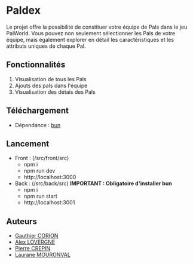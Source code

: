 # Paldex
Le projet offre la possibilité de constituer votre équipe de Pals dans le jeu PalWorld. Vous pouvez non seulement sélectionner les Pals de votre équipe, mais également explorer en détail les caractéristiques et les attributs uniques de chaque Pal.

## Fonctionnalités 
1. Visualisation de tous les Pals
2. Ajouts des pals dans l'équipe
3. Visualisation des détais des Pals

## Téléchargement

- Dépendance : [bun](https://bun.sh/docs/installation)

## Lancement
- Front : (/src/front/src)
    - npm i
    - npm run dev
    - http://localhost:3000
- Back : (/src/back/src) **IMPORTANT : Obligatoire d'installer bun**
    - npm i
    - npm run start
    - http://localhost:3001

## Auteurs
- [Gauthier CORION](https://github.com/MrBaguette07)
- [Alex LOVERGNE](https://github.com/ArcenIce)
- [Pierre CREPIN](https://github.com/Pierrecrp1)
- [Laurane MOURONVAL](https://github.com/ML-Laurane)